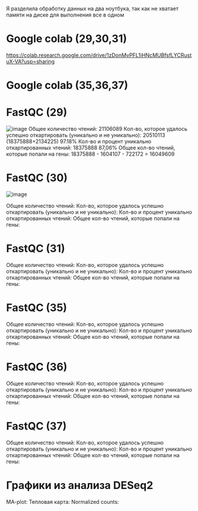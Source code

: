 Я разделила обработку данных на два ноутбука, так как не хватает памяти на диске для выполнения все в одном
# Google colab (29,30,31)
https://colab.research.google.com/drive/1zDonMvPFL1iHNcMUBfsfLYCRustuX-VA?usp=sharing

# Google colab (35,36,37)

# FastQC (29)
![image](https://user-images.githubusercontent.com/93247992/144588379-d784a523-ede4-48e2-80d6-41955e29b819.png)
Общее количество чтений: 21106089
Кол-во, которое удалось успешно откартировать (уникально и не уникально): 20510113 (18375888+2134225) 97.18%
Кол-во и процент уникально откартированных чтений: 18375888 87,06%
Общее кол-во чтений, которые попали на гены: 18375888 - 1604107 - 722172 = 16049609

# FastQC (30)
![image](https://user-images.githubusercontent.com/93247992/144602050-85fccc35-352e-42fb-90fc-942ff14e0a92.png)

Общее количество чтений: 
Кол-во, которое удалось успешно откартировать (уникально и не уникально): 
Кол-во и процент уникально откартированных чтений: 
Общее кол-во чтений, которые попали на гены: 

# FastQC (31)
Общее количество чтений: 
Кол-во, которое удалось успешно откартировать (уникально и не уникально): 
Кол-во и процент уникально откартированных чтений: 
Общее кол-во чтений, которые попали на гены: 

# FastQC (35)
Общее количество чтений: 
Кол-во, которое удалось успешно откартировать (уникально и не уникально): 
Кол-во и процент уникально откартированных чтений: 
Общее кол-во чтений, которые попали на гены: 

# FastQC (36)
Общее количество чтений: 
Кол-во, которое удалось успешно откартировать (уникально и не уникально): 
Кол-во и процент уникально откартированных чтений: 
Общее кол-во чтений, которые попали на гены: 

# FastQC (37)
Общее количество чтений: 
Кол-во, которое удалось успешно откартировать (уникально и не уникально): 
Кол-во и процент уникально откартированных чтений: 
Общее кол-во чтений, которые попали на гены: 

# Графики из анализа DESeq2
MA-plot:
Тепловая карта:
Normalized counts:

